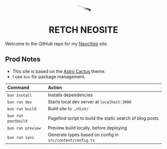 <div align="center">
  <img alt="Spinning knife gif" src="./public/knifespin.gif"/>
</div>

<h1 align="center">
  RETCH NEOSITE
</h1>

Welcome to the GitHub repo for my [Neocities](https://neocities.org) site.

## Prod Notes

- This site is based on the [Astro Cactus](https://github.com/chrismwilliams/astro-theme-cactus) theme.
- I use `bun` for package management.

| Command             | Action                                                    |
| :------------------ | :-------------------------------------------------------- |
| `bun install`       | Installs dependencies                                     |
| `bun run dev`       | Starts local dev server at `localhost:3000`               |
| `bun run build`     | Build site to `./dist/`                                   |
| `bun run postbuild` | Pagefind script to build the static search of blog posts  |
| `bun run preview`   | Preview build locally, before deploying                   |
| `bun run sync`      | Generate types based on config in `src/content/config.ts` |
